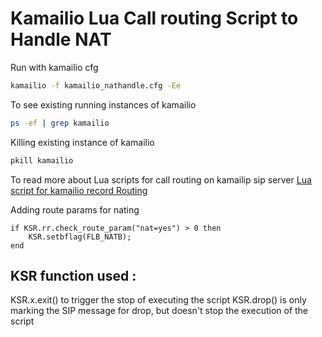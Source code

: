 # Kamailio Lua Call routing Script to Handle NAT

Run with kamailio cfg 
```bash
kamailio -f kamailio_nathandle.cfg -Ee
```

To see existing running instances of kamailio 
```bash
ps -ef | grep kamailio 
```

Killing existing instance of kamailio 
```bash
pkill kamailio
```

To read more about Lua scripts for call routing on kamailip sip server 
[Lua script for kamailio record Routing](https://telecom.altanai.com/2018/05/08/lua-scripts-for-kamailio-routing/)

Adding route params for nating 
```
if KSR.rr.check_route_param("nat=yes") > 0 then
    KSR.setbflag(FLB_NATB);
end
```

## KSR function used :

KSR.x.exit() to trigger the stop of executing the script
KSR.drop() is only marking the SIP message for drop, but doesn't stop the execution of the script

